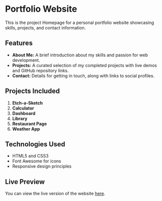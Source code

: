 # Portfolio Website

This is the project Homepage for a personal portfolio website showcasing skills, projects, and contact information.

## Features

- **About Me:** A brief introduction about my skills and passion for web development.
- **Projects:** A curated selection of my completed projects with live demos and GitHub repository links.
- **Contact:** Details for getting in touch, along with links to social profiles.

## Projects Included

1. **Etch-a-Sketch**
2. **Calculator**
3. **Dashboard**
4. **Library**
5. **Restaurant Page** 
6. **Weather App**  

## Technologies Used

- HTML5 and CSS3
- Font Awesome for icons
- Responsive design principles

## Live Preview

You can view the live version of the website [here](https://fatbardheminii.github.io/homepage).

